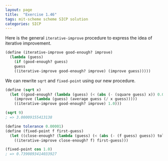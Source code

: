 ```yaml
---
layout: page
title:  "Exercise 1.46"
tags: mit-scheme scheme SICP solution
categories: SICP
---
```

Here is the general `iterative-improve` procedure to express the idea of iterative improvement.
```scheme
(define (iterative-improve good-enough? improve)
  (lambda (guess)
    (if (good-enough? guess)
	guess
	((iterative-improve good-enough? improve) (improve guess)))))
```
We can rewrite `sqrt` and `fixed-point` using our new procedure.
```scheme
(define (sqrt x)
  (let ((good-enough? (lambda (guess) (< (abs (- (square guess) x)) 0.001)))
	(improve (lambda (guess) (average guess (/ x guess)))))
    ((iterative-improve good-enough? improve) 1.0)))

(sqrt 9)
; => 3.00009155413138
```

```scheme
(define tolerance 0.00001)
(define (fixed-point f first-guess)
  (let ((close-enough? (lambda (guess) (< (abs (- (f guess) guess)) tolerance))))
    ((iterative-improve close-enough? f) first-guess)))

(fixed-point cos 1.0)
; => 0.7390893414033927
```

